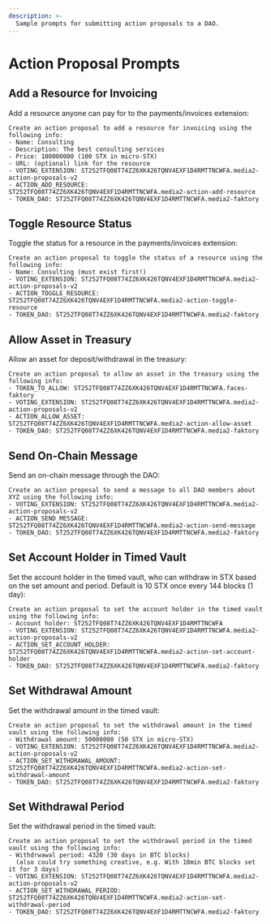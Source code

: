 ```yaml
---
description: >-
  Sample prompts for submitting action proposals to a DAO.
---
```


# Action Proposal Prompts

## Add a Resource for Invoicing

Add a resource anyone can pay for to the payments/invoices extension:

```
Create an action proposal to add a resource for invoicing using the following info:
- Name: Consulting
- Description: The best consulting services
- Price: 100000000 (100 STX in micro-STX)
- URL: (optional) link for the resource
- VOTING_EXTENSION: ST252TFQ08T74ZZ6XK426TQNV4EXF1D4RMTTNCWFA.media2-action-proposals-v2
- ACTION_ADD_RESOURCE: ST252TFQ08T74ZZ6XK426TQNV4EXF1D4RMTTNCWFA.media2-action-add-resource
- TOKEN_DAO: ST252TFQ08T74ZZ6XK426TQNV4EXF1D4RMTTNCWFA.media2-faktory
```

## Toggle Resource Status

Toggle the status for a resource in the payments/invoices extension:

```
Create an action proposal to toggle the status of a resource using the following info:
- Name: Consulting (must exist first!)
- VOTING_EXTENSION: ST252TFQ08T74ZZ6XK426TQNV4EXF1D4RMTTNCWFA.media2-action-proposals-v2
- ACTION_TOGGLE_RESOURCE: ST252TFQ08T74ZZ6XK426TQNV4EXF1D4RMTTNCWFA.media2-action-toggle-resource
- TOKEN_DAO: ST252TFQ08T74ZZ6XK426TQNV4EXF1D4RMTTNCWFA.media2-faktory
```

## Allow Asset in Treasury

Allow an asset for deposit/withdrawal in the treasury:

```
Create an action proposal to allow an asset in the treasury using the following info:
- TOKEN_TO_ALLOW: ST252TFQ08T74ZZ6XK426TQNV4EXF1D4RMTTNCWFA.faces-faktory
- VOTING_EXTENSION: ST252TFQ08T74ZZ6XK426TQNV4EXF1D4RMTTNCWFA.media2-action-proposals-v2
- ACTION_ALLOW_ASSET: ST252TFQ08T74ZZ6XK426TQNV4EXF1D4RMTTNCWFA.media2-action-allow-asset
- TOKEN_DAO: ST252TFQ08T74ZZ6XK426TQNV4EXF1D4RMTTNCWFA.media2-faktory
```

## Send On-Chain Message

Send an on-chain message through the DAO:

```
Create an action proposal to send a message to all DAO members about XYZ using the following info:
- VOTING_EXTENSION: ST252TFQ08T74ZZ6XK426TQNV4EXF1D4RMTTNCWFA.media2-action-proposals-v2
- ACTION_SEND_MESSAGE: ST252TFQ08T74ZZ6XK426TQNV4EXF1D4RMTTNCWFA.media2-action-send-message
- TOKEN_DAO: ST252TFQ08T74ZZ6XK426TQNV4EXF1D4RMTTNCWFA.media2-faktory
```

## Set Account Holder in Timed Vault

Set the account holder in the timed vault, who can withdraw in STX based on the set amount and period. Default is 10 STX once every 144 blocks (1 day):

```
Create an action proposal to set the account holder in the timed vault using the following info:
- Account holder: ST252TFQ08T74ZZ6XK426TQNV4EXF1D4RMTTNCWFA
- VOTING_EXTENSION: ST252TFQ08T74ZZ6XK426TQNV4EXF1D4RMTTNCWFA.media2-action-proposals-v2
- ACTION_SET_ACCOUNT_HOLDER: ST252TFQ08T74ZZ6XK426TQNV4EXF1D4RMTTNCWFA.media2-action-set-account-holder
- TOKEN_DAO: ST252TFQ08T74ZZ6XK426TQNV4EXF1D4RMTTNCWFA.media2-faktory
```

## Set Withdrawal Amount

Set the withdrawal amount in the timed vault:

```
Create an action proposal to set the withdrawal amount in the timed vault using the following info:
- Withdrawal amount: 50000000 (50 STX in micro-STX)
- VOTING_EXTENSION: ST252TFQ08T74ZZ6XK426TQNV4EXF1D4RMTTNCWFA.media2-action-proposals-v2
- ACTION_SET_WITHDRAWAL_AMOUNT: ST252TFQ08T74ZZ6XK426TQNV4EXF1D4RMTTNCWFA.media2-action-set-withdrawal-amount
- TOKEN_DAO: ST252TFQ08T74ZZ6XK426TQNV4EXF1D4RMTTNCWFA.media2-faktory
```

## Set Withdrawal Period

Set the withdrawal period in the timed vault:

```
Create an action proposal to set the withdrawal period in the timed vault using the following info:
- Withdrwawal period: 4320 (30 days in BTC blocks)
  (also could try something creative, e.g. With 10min BTC blocks set it for 3 days)
- VOTING_EXTENSION: ST252TFQ08T74ZZ6XK426TQNV4EXF1D4RMTTNCWFA.media2-action-proposals-v2
- ACTION_SET_WITHDRAWAL_PERIOD: ST252TFQ08T74ZZ6XK426TQNV4EXF1D4RMTTNCWFA.media2-action-set-withdrawal-period
- TOKEN_DAO: ST252TFQ08T74ZZ6XK426TQNV4EXF1D4RMTTNCWFA.media2-faktory
```
